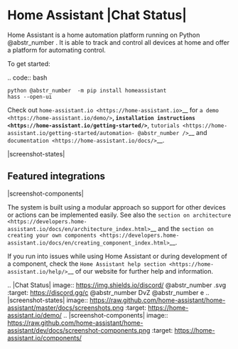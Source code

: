 # Home Assistant |Chat Status|

Home Assistant is a home automation platform running on Python @abstr_number . It is able to track and control all devices at home and offer a platform for automating control.

To get started:

.. code:: bash
    
    
    python @abstr_number  -m pip install homeassistant
    hass --open-ui
    

Check out `home-assistant.io <https://home-assistant.io>`__ for `a demo <https://home-assistant.io/demo/>`__, `installation instructions <https://home-assistant.io/getting-started/>`__, `tutorials <https://home-assistant.io/getting-started/automation- @abstr_number />`__ and `documentation <https://home-assistant.io/docs/>`__.

|screenshot-states|

## Featured integrations

|screenshot-components|

The system is built using a modular approach so support for other devices or actions can be implemented easily. See also the `section on architecture <https://developers.home-assistant.io/docs/en/architecture_index.html>`__ and the `section on creating your own components <https://developers.home-assistant.io/docs/en/creating_component_index.html>`__.

If you run into issues while using Home Assistant or during development of a component, check the `Home Assistant help section <https://home-assistant.io/help/>`__ of our website for further help and information.

.. |Chat Status| image:: https://img.shields.io/discord/ @abstr_number .svg :target: https://discord.gg/c @abstr_number DvZ @abstr_number e .. |screenshot-states| image:: https://raw.github.com/home-assistant/home-assistant/master/docs/screenshots.png :target: https://home-assistant.io/demo/ .. |screenshot-components| image:: https://raw.github.com/home-assistant/home-assistant/dev/docs/screenshot-components.png :target: https://home-assistant.io/components/
